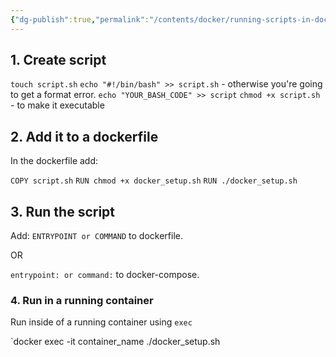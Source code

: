 ```yaml
---
{"dg-publish":true,"permalink":"/contents/docker/running-scripts-in-docker/","tags":["Docker","Docker-Compose","Scripts"],"created":"2024-02-29T00:08:23.435+01:00","updated":"2024-02-29T00:08:23.435+01:00"}
---
```



## 1. Create script

`touch script.sh`
`echo "#!/bin/bash" >> script.sh` - otherwise you're going to get a format error. 
`echo "YOUR_BASH_CODE" >> script`
`chmod +x script.sh` - to make it executable

## 2. Add it to a dockerfile

In the dockerfile add: 

`COPY script.sh`
`RUN chmod +x docker_setup.sh`
`RUN ./docker_setup.sh`

## 3. Run the script

Add:
`ENTRYPOINT or COMMAND` to dockerfile. 

OR 

`entrypoint: or command:` to docker-compose.

### 4. Run in a running container

Run inside of a running container using `exec`

`docker exec -it container_name ./docker_setup.sh